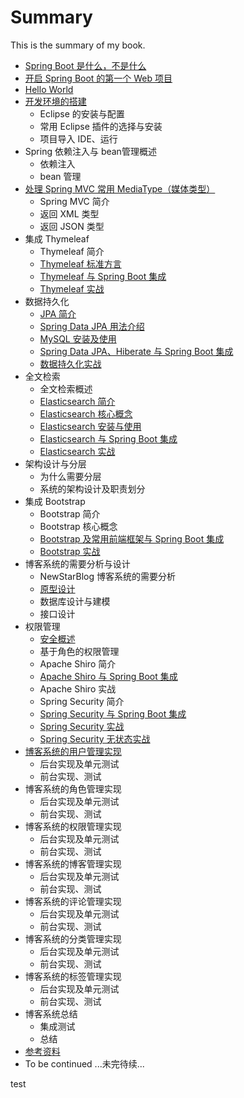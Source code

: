 # Summary

This is the summary of my book.

* [Spring Boot 是什么，不是什么](docs/overview.md)
* [开启 Spring Boot 的第一个  Web 项目](docs/quick-start-with-initializr.md)
* [Hello World](docs/hello-world.md)
* [开发环境的搭建](docs/devlope-in-ide.md)
	* Eclipse 的安装与配置
	* 常用 Eclipse 插件的选择与安装
	* 项目导入 IDE、运行
* Spring 依赖注入与 bean管理概述
	* 依赖注入
	* bean 管理
* [处理 Spring MVC 常用 MediaType（媒体类型）](docs/media-type.md)
	* Spring MVC 简介
	* 返回 XML 类型
	* 返回 JSON 类型
* 集成 Thymeleaf 
	* Thymeleaf 简介
	* [Thymeleaf 标准方言](docs/thymeleaf-standard-dialects.md)
	* [Thymeleaf 与 Spring Boot 集成](docs/thymeleaf-integration.md)
	* [Thymeleaf 实战](docs/thymeleaf-in-action.md)
* 数据持久化
	* [JPA 简介](docs/jpa-overview.md)
	* [Spring Data JPA 用法介绍](docs/jpa-sping-data-jpa.md)
	* [MySQL 安装及使用](docs/jpa-mysql.md)
	* [Spring Data JPA、Hiberate 与 Spring Boot 集成](docs/jpa-integration.md)
	* [数据持久化实战](docs/jpa-in-action.md)
* 全文检索
	* 全文检索概述
	* [Elasticsearch 简介](docs/elasticsearch-overview.md)
	* [Elasticsearch 核心概念](docs/elasticsearch-in-action.md)
	* [Elasticsearch 安装与使用](docs/elasticsearch-installation.md)
	* [Elasticsearch 与 Spring Boot 集成](docs/elasticsearch-integration.md)
	* [Elasticsearch 实战](docs/elasticsearch-in-action.md)
* 架构设计与分层
	* 为什么需要分层
	* 系统的架构设计及职责划分
* 集成 Bootstrap 
	* Bootstrap 简介
	* Bootstrap 核心概念
	* [Bootstrap 及常用前端框架与 Spring Boot 集成](docs/bootstrap-integration.md)
	* [Bootstrap 实战](docs/bootstrap-in-action.md)
* 博客系统的需要分析与设计
	* NewStarBlog 博客系统的需要分析
	* [原型设计](docs/blog-prototype.md)
	* 数据库设计与建模
	* 接口设计
* 权限管理
	* [安全概述](docs/security-overview.md)
	* 基于角色的权限管理
	* Apache Shiro 简介
	* [Apache Shiro 与 Spring Boot 集成](docs/shiro-integration.md)
	* Apache Shiro 实战
	* Spring Security 简介
	* [Spring Security 与 Spring Boot 集成](docs/security-integration.md)
	* [Spring Security 实战](docs/security-in-action.md)
	* [Spring Security 无状态实战](docs/security-stateless-in-action.md)
* [博客系统的用户管理实现](docs/blog-user.md)
	* 后台实现及单元测试
	* 前台实现、测试
* 博客系统的角色管理实现
	* 后台实现及单元测试
	* 前台实现、测试
* 博客系统的权限管理实现
	* 后台实现及单元测试
	* 前台实现、测试
* 博客系统的博客管理实现
	* 后台实现及单元测试
	* 前台实现、测试
* 博客系统的评论管理实现
	* 后台实现及单元测试
	* 前台实现、测试
* 博客系统的分类管理实现
	* 后台实现及单元测试
	* 前台实现、测试
* 博客系统的标签管理实现
	* 后台实现及单元测试
	* 前台实现、测试
* 博客系统总结
	* 集成测试
	* 总结
* [参考资料](docs/references.md)
* To be continued ...未完待续...

test